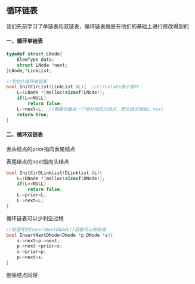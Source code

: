 ## 循环链表

我们先前学习了单链表和双链表，循环链表就是在他们的基础上进行修改得到的

#### 一、循环单链表

```c
typedef struct LNode{
	ElemType data;
    struct LNode *next;
}LNode,*LinkList;

//初始化循环单链表
bool InitCirList(LinkList &L){	//Circulate表示循环
    L=(LNode *)malloc(sizeof(LNode));
    if(L==NULL)
        return false;
    L->next=L;	//需要将最后一个指针指向头结点，把头结点赋给L.next
    return true;
}
```

#### 二、循环双链表

表头结点的prior指向表尾结点

表尾结点的next指向头结点

```c
bool InitCirDLinkList(DLinklist &L){
    L=(DNode *)malloc(sizeof(DNode));
    if(L==NULL)
        return false;
    L->prior=L;
    L->next=L;	
}
```

循环链表可以少判空过程

```c
//前面写的InsertNextDNode()函数可以修改成
bool InsertNextDNode(DNode *p,DNode *s){
	s->next=p->next;
    p->next->prior=s;
    s->prior=p;
    p->next=s;
}
```

删除结点同理



